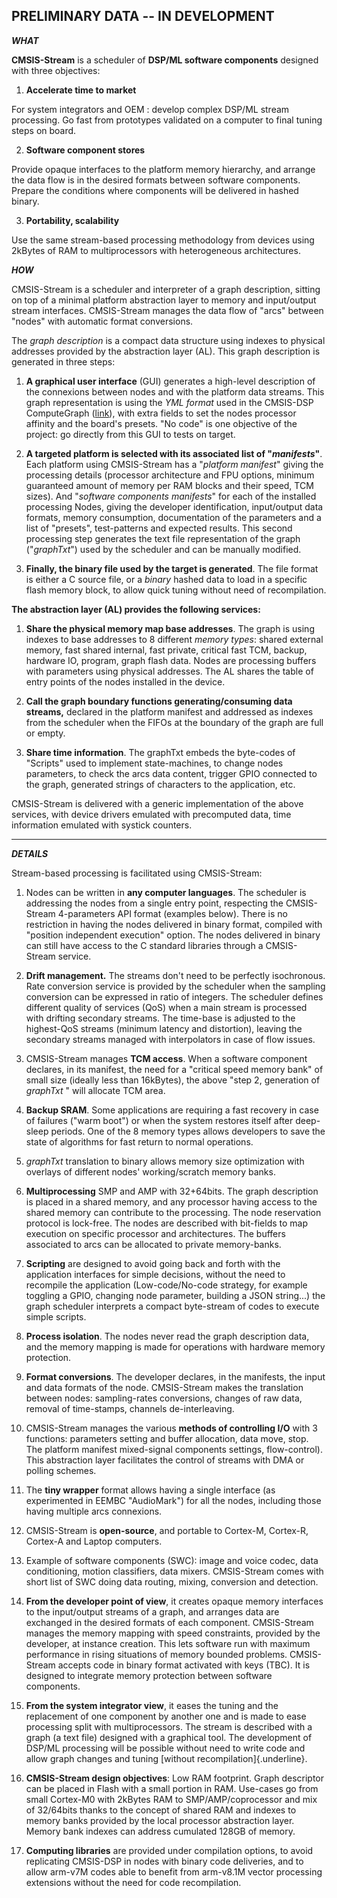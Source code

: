 ## PRELIMINARY DATA -- IN DEVELOPMENT 

***WHAT***

**CMSIS-Stream** is a scheduler of **DSP/ML software components**
designed with three objectives:

1.  **Accelerate time to market**

For system integrators and OEM : develop complex DSP/ML stream
processing. Go fast from prototypes validated on a computer to final
tuning steps on board.

2.  **Software component stores**

Provide opaque interfaces to the platform memory hierarchy, and arrange
the data flow is in the desired formats between software components.
Prepare the conditions where components will be delivered in hashed
binary.

3.  **Portability, scalability**

Use the same stream-based processing methodology from devices using
2kBytes of RAM to multiprocessors with heterogeneous architectures.

***HOW***

CMSIS-Stream is a scheduler and interpreter of a graph description,
sitting on top of a minimal platform abstraction layer to memory and
input/output stream interfaces. CMSIS-Stream manages the data flow of
"arcs" between "nodes" with automatic format conversions.

The *graph description* is a compact data structure using indexes to
physical addresses provided by the abstraction layer (AL). This graph
description is generated in three steps:

1.  **A graphical user interface** (GUI) generates a high-level
    description of the connexions between nodes and with the platform
    data streams. This graph representation is using the *YML format*
    used in the CMSIS-DSP ComputeGraph ([link](https://github.com/ARM-software/CMSIS-DSP/tree/main/ComputeGraph)), with extra fields to set the nodes processor affinity and the board's presets. "No code" is one objective of the project: go 
    directly from this GUI to tests on target.
    
2.  **A targeted platform is selected with its associated list of
    "*manifests*"**. Each platform using CMSIS-Stream has a "*platform
    manifest*" giving the processing details (processor architecture and
    FPU options, minimum guaranteed amount of memory per RAM blocks and
    their speed, TCM sizes). And "*software components manifests*" for
    each of the installed processing Nodes, giving the developer
    identification, input/output data formats, memory consumption,
    documentation of the parameters and a list of "presets",
    test-patterns and expected results. This second processing step
    generates the text file representation of the graph ("*graphTxt*")
    used by the scheduler and can be manually modified.

3.  **Finally, the binary file used by the target is generated**. The
    file format is either a C source file, or a *binary* hashed data to
    load in a specific flash memory block, to allow quick tuning without
    need of recompilation.

**The abstraction layer (AL) provides the following services:**

1.  **Share the physical memory map base addresses**. The graph is using
    indexes to base addresses to 8 different *memory types*: shared
    external memory, fast shared internal, fast private, critical fast
    TCM, backup, hardware IO, program, graph flash data. Nodes are
    processing buffers with parameters using physical addresses. The AL
    shares the table of entry points of the nodes installed in the
    device.

2.  **Call the graph boundary functions generating/consuming data
    streams,** declared in the platform manifest and addressed as
    indexes from the scheduler when the FIFOs at the boundary of the
    graph are full or empty.

3.  **Share time information**. The graphTxt embeds the byte-codes of
    "Scripts" used to implement state-machines, to change nodes
    parameters, to check the arcs data content, trigger GPIO connected
    to the graph, generated strings of characters to the application,
    etc.

CMSIS-Stream is delivered with a generic implementation of the above
services, with device drivers emulated with precomputed data, time
information emulated with systick counters.

------------------------------------------------------------------------------

***DETAILS***

Stream-based processing is facilitated using CMSIS-Stream:

1.  Nodes can be written in **any computer languages**. The scheduler is
    addressing the nodes from a single entry point, respecting the
    CMSIS-Stream 4-parameters API format (examples below). There is no
    restriction in having the nodes delivered in binary format, compiled
    with "position independent execution" option. The nodes delivered in
    binary can still have access to the C standard libraries through a
    CMSIS-Stream service.

2.  **Drift management.** The streams don't need to be perfectly
    isochronous. Rate conversion service is provided by the scheduler
    when the sampling conversion can be expressed in ratio of integers.
    The scheduler defines different quality of services (QoS) when a
    main stream is processed with drifting secondary streams. The
    time-base is adjusted to the highest-QoS streams (minimum latency
    and distortion), leaving the secondary streams managed with
    interpolators in case of flow issues.

3.  CMSIS-Stream manages **TCM access**. When a software component
    declares, in its manifest, the need for a "critical speed memory
    bank" of small size (ideally less than 16kBytes), the above "step 2,
    generation of *graphTxt* " will allocate TCM area.

4.  **Backup SRAM**. Some applications are requiring a fast recovery in
    case of failures ("warm boot") or when the system restores itself
    after deep-sleep periods. One of the 8 memory types allows
    developers to save the state of algorithms for fast return to normal
    operations.

5.  *graphTxt* translation to binary allows memory size optimization
    with overlays of different nodes' working/scratch memory banks.

6.  **Multiprocessing** SMP and AMP with 32+64bits. The graph
    description is placed in a shared memory, and any processor having
    access to the shared memory can contribute to the processing. The
    node reservation protocol is lock-free. The nodes are described with
    bit-fields to map execution on specific processor and architectures.
    The buffers associated to arcs can be allocated to private
    memory-banks.

7.  **Scripting** are designed to avoid going back and forth with the
    application interfaces for simple decisions, without the need to
    recompile the application (Low-code/No-code strategy, for example
    toggling a GPIO, changing node parameter, building a JSON
    string\...) the graph scheduler interprets a compact byte-stream of
    codes to execute simple scripts.

8.  **Process isolation**. The nodes never read the graph description
    data, and the memory mapping is made for operations with hardware
    memory protection.

9.  **Format conversions**. The developer declares, in the manifests,
    the input and data formats of the node. CMSIS-Stream makes the
    translation between nodes: sampling-rates conversions, changes of
    raw data, removal of time-stamps, channels de-interleaving.

10. CMSIS-Stream manages the various **methods of controlling I/O** with
    3 functions: parameters setting and buffer allocation, data move,
    stop. The platform manifest mixed-signal components settings,
    flow-control). This abstraction layer facilitates the control of
    streams with DMA or polling schemes.

11. The **tiny wrapper** format allows having a single interface (as
    experimented in EEMBC "AudioMark") for all the nodes, including
    those having multiple arcs connexions.

12. CMSIS-Stream is **open-source**, and portable to Cortex-M, Cortex-R,
    Cortex-A and Laptop computers.

13. Example of software components (SWC): image and voice codec, data
    conditioning, motion classifiers, data mixers. CMSIS-Stream comes
    with short list of SWC doing data routing, mixing, conversion and
    detection.

14. **From the developer point of view**, it creates opaque memory
    interfaces to the input/output streams of a graph, and arranges data
    are exchanged in the desired formats of each component. CMSIS-Stream
    manages the memory mapping with speed constraints, provided by the
    developer, at instance creation. This lets software run with maximum
    performance in rising situations of memory bounded problems.
    CMSIS-Stream accepts code in binary format activated with keys
    (TBC). It is designed to integrate memory protection between
    software components.

15. **From the system integrator view**, it eases the tuning and the
    replacement of one component by another one and is made to ease
    processing split with multiprocessors. The stream is described with
    a graph (a text file) designed with a graphical tool. The
    development of DSP/ML processing will be possible without need to
    write code and allow graph changes and tuning [without
    recompilation]{.underline}.

16. **CMSIS-Stream design objectives**: Low RAM footprint. Graph
    descriptor can be placed in Flash with a small portion in RAM.
    Use-cases go from small Cortex-M0 with 2kBytes RAM to
    SMP/AMP/coprocessor and mix of 32/64bits thanks to the concept of
    shared RAM and indexes to memory banks provided by the local
    processor abstraction layer. Memory bank indexes can address
    cumulated 128GB of memory.

17. **Computing libraries** are provided under compilation options, to
    avoid replicating CMSIS-DSP in nodes with binary code deliveries,
    and to allow arm-v7M codes able to benefit from arm-v8.1M vector
    processing extensions without the need for code recompilation.


